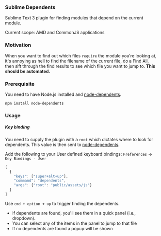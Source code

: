 ### Sublime Dependents

Sublime Text 3 plugin for finding modules that depend on the current module.

Current scope: AMD and CommonJS applications

### Motivation

When you want to find out which files `require` the module you're looking at, it's annoying as hell to
find the filename of the current file, do a Find All, then sift through the find results to see which
file you want to jump to. **This should be automated.**

### Prerequisite

You need to have Node.js installed and [node-dependents](https://github.com/mrjoelkemp/node-dependents).

`npm install node-dependents`

### Usage

##### Key binding

You need to supply the plugin with a `root` which dictates where to look for dependents.
This value is then sent to [node-dependents](https://github.com/mrjoelkemp/node-dependents).

Add the following to your User defined keyboard bindings: `Preferences` -> `Key Bindings - User`

```javascript
[
  {
    "keys": ["super+alt+up"],
    "command": "dependents",
    "args": {"root": "public/assets/js"}
  }
]

```

Use `cmd + option + up` to trigger finding the dependents.

* If dependents are found, you'll see them in a quick panel (i.e., dropdown).
 * You can select any of the items in the panel to jump to that file
* If no dependents are found a popup will be shown


